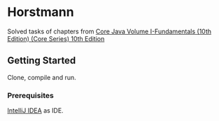 # Horstmann

Solved tasks of chapters from [Core Java Volume I-Fundamentals (10th Edition) (Core Series) 10th Edition](https://www.amazon.com/Core-Java-I-Fundamentals-10th/dp/0134177304)

## Getting Started

Clone, compile and run.

### Prerequisites

[IntelliJ IDEA](https://www.jetbrains.com/idea/) as IDE.
